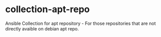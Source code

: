# collection-apt-repo
Ansible Collection for apt repository - For those repositories that are not directly avaible on debian apt repo.
